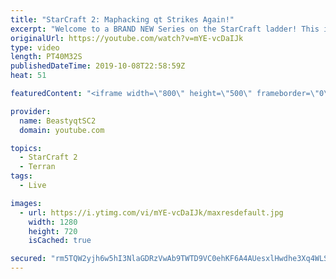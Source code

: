 ```yaml
---
title: "StarCraft 2: Maphacking qt Strikes Again!"
excerpt: "Welcome to a BRAND NEW Series on the StarCraft ladder! This is the \"Mass Marines to Grandmaster\" challenge, where the only attacking unit that I'm allowed to make is Marines - and that's it! I am allowed to make Medivacs just so that the gaemplay is not too monotonous, but I believe I could even make"
originalUrl: https://youtube.com/watch?v=mYE-vcDaIJk
type: video
length: PT40M32S
publishedDateTime: 2019-10-08T22:58:59Z
heat: 51

featuredContent: "<iframe width=\"800\" height=\"500\" frameborder=\"0\" src=\"https://www.youtube.com/embed/mYE-vcDaIJk\" allow=\"accelerometer; autoplay; encrypted-media; gyroscope; picture-in-picture\" allowfullscreen></iframe>"

provider:
  name: BeastyqtSC2
  domain: youtube.com

topics:
  - StarCraft 2
  - Terran
tags:
  - Live

images:
  - url: https://i.ytimg.com/vi/mYE-vcDaIJk/maxresdefault.jpg
    width: 1280
    height: 720
    isCached: true

secured: "rm5TQW2yjh6w5hI3NlaGDRzVwAb9TWTD9VC0ehKF6A4AUesxlHwdhe3Xq4WLS55OXNw4as4RE9pdMOC4TFJDjoLzk824QwpWgVeO9L1/fjpXwIV0oz5OeYcTPi4DM+XdJoH5WROfqylsdEeiPX0Cv0KiJXW8RA4wV9K3tDx7Qp4XWK6bZlp4h20LT/edonUGUWOC4LHfN3Uq7JF1J3fOerZ7FeBkaDwWke/oGMAbGo1KWiD/6mI4qfwIIzg2+us+c8gVtFfdQglO0j68PN0SIiI5x9wzG5+Z8/OFMUYd0qCYxgvQZgfzvoXwcSy/UI9wDjUzGoPXuuPQAc4o3viGctgBwJloatLHn3o+iYEKLk5QXb1PTTCIHCwxPsAEXKY8oeCsvd9peY2QW/qa5axJTkl9l2eZ0XVuul6Z6W+52Aw=;OO387jPg9PqY+QZiOsKmMQ=="
---
```


